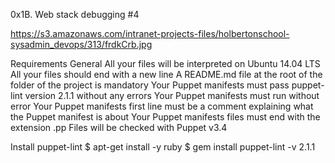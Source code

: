 0x1B. Web stack debugging #4

https://s3.amazonaws.com/intranet-projects-files/holbertonschool-sysadmin_devops/313/frdkCrb.jpg

Requirements
 General
   All your files will be interpreted on Ubuntu 14.04 LTS
   All your files should end with a new line
   A README.md file at the root of the folder of the project is mandatory
   Your Puppet manifests must pass puppet-lint version 2.1.1 without any errors
   Your Puppet manifests must run without error
   Your Puppet manifests first line must be a comment explaining what the Puppet manifest is about
   Your Puppet manifests files must end with the extension .pp
   Files will be checked with Puppet v3.4

 Install puppet-lint
   $ apt-get install -y ruby
   $ gem install puppet-lint -v 2.1.1
